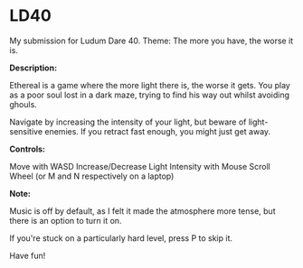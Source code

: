 # LD40
My submission for Ludum Dare 40. Theme: The more you have, the worse it is.


<b>Description:</b>

Ethereal is a game where the more light there is, the worse it gets. You play as a poor soul lost in a dark maze, trying to find his way out whilst avoiding ghouls.

Navigate by increasing the intensity of your light, but beware of light-sensitive enemies. If you retract fast enough, you might just get away.

<b>Controls:</b>

Move with WASD
Increase/Decrease Light Intensity with Mouse Scroll Wheel (or M and N respectively on a laptop)

<b>Note:</b>

Music is off by default, as I felt it made the atmosphere more tense, but there is an option to turn it on.

If you're stuck on a particularly hard level, press P to skip it.

Have fun!
